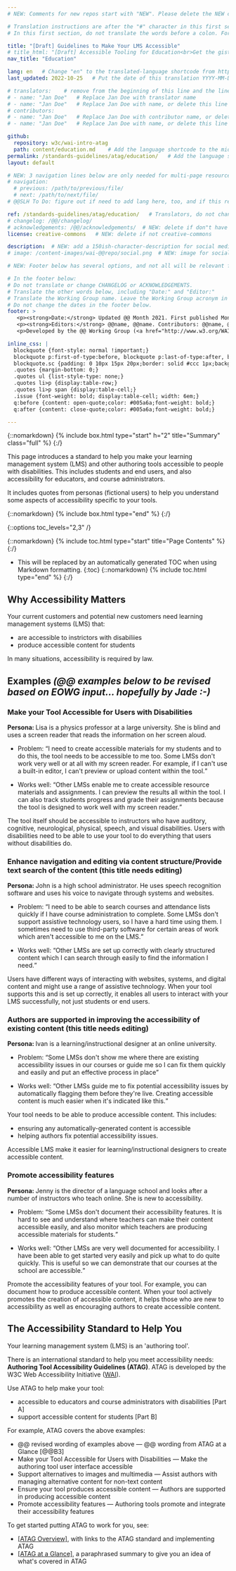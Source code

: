```yaml
---
# NEW: Comments for new repos start with "NEW". Please delete the NEW comments. Leave the other comments for translators. Also, search for @@s to replace. For multi-page resources and other frontmatter info, see: https://wai-website-theme.netlify.app/writing/frontmatter/

# Translation instructions are after the "#" character in this first section. They are comments that do not show up in the web page. You do not need to translate the instructions after #.
# In this first section, do not translate the words before a colon. For example, do not translate "title:". Do translate the text after "title:".

title: "[Draft] Guidelines to Make Your LMS Accessible"
# title_html: "[Draft] Accessible Tooling for Education<br>Get the gist of what your tool needs to support accessible education"
nav_title: "Education"

lang: en   # Change "en" to the translated-language shortcode from https://www.iana.org/assignments/language-subtag-registry/language-subtag-registry
last_updated: 2022-10-25   # Put the date of this translation YYYY-MM-DD (with month in the middle)

# translators:    # remove from the beginning of this line and the lines below: "# " (the hash sign and the space)
# - name: "Jan Doe"   # Replace Jan Doe with translator name
# - name: "Jan Doe"   # Replace Jan Doe with name, or delete this line if not multiple translators
# contributors:
# - name: "Jan Doe"   # Replace Jan Doe with contributor name, or delete this line if none
# - name: "Jan Doe"   # Replace Jan Doe with name, or delete this line if not multiple contributors

github:
  repository: w3c/wai-intro-atag
  path: content/education.md    # Add the language shortcode to the middle of the filename, for example: content/index.fr.md
permalink: /standards-guidelines/atag/education/   # Add the language shortcode to the end, with no slash at end, for example: /link/to/page/fr
layout: default

# NEW: 3 navigation lines below are only needed for multi-page resources where you have previous and next at the bottom. If so, un-comment them; otherwise delete these lines.
# navigation:
  # previous: /path/to/previous/file/
  # next: /path/to/next/file/
# @@SLH To Do: figure out if need to add lang here, too, and if this replaces "order" from older resources?

ref: /standards-guidelines/atag/education/   # Translators, do not change this
# changelog: /@@/changelog/ 
# acknowledgements: /@@/acknowledgements/  # NEW: delete if don"t have a separate acknowledgements page. And delete it in the footer below.
license: creative-commons   # NEW: delete if not creative-commons

description:  # NEW: add a 150ish-character-description for social media   # translate the description
# image: /content-images/wai-@@repo/social.png  # NEW: image for social media

# NEW: Footer below has several options, and not all will be relevant for specific pages. (Ask Shawn if questions.)

# In the footer below:
# Do not translate or change CHANGELOG or ACKNOWLEDGEMENTS.
# Translate the other words below, including "Date:" and "Editor:"
# Translate the Working Group name. Leave the Working Group acronym in English.
# Do not change the dates in the footer below.
footer: >
   <p><strong>Date:</strong> Updated @@ Month 2021. First published Month 20@@. CHANGELOG.</p>
   <p><strong>Editors:</strong> @@name, @@name. Contributors: @@name, @@name, and <a href="https://www.w3.org/groups/wg/@@wg/participants">participants of the @@WG</a>. ACKNOWLEDGEMENTS lists contributors and credits.</p>
   <p>Developed by the @@ Working Group (<a href="http://www.w3.org/WAI/@@/">@@WG</a>). Developed as part of the <a href="https://www.w3.org/WAI/@@/">WAI-@@ project</a>, @@co-funded by the European Commission.</p>

inline_css: |
  blockquote {font-style: normal !important;}
  blockquote p:first-of-type:before, blockquote p:last-of-type:after, blockquote dl:last-of-type:after {content: '' !important;margin-left: 0 !important;}
  blockquote.sc {padding: 0 10px 15px 20px;border: solid #ccc 1px;background: #f0f0f0;color: #000; margin: 0;}
  .quotes {margin-bottom: 0;}
  .quotes ul {list-style-type: none;}
  .quotes li>p {display:table-row;}
  .quotes li>p span {display:table-cell;}
  .issue {font-weight: bold; display:table-cell; width: 6em;}
  q:before {content: open-quote;color: #005a6a;font-weight: bold;}
  q:after {content: close-quote;color: #005a6a;font-weight: bold;}

---
```


{::nomarkdown}
{% include box.html type="start" h="2" title="Summary" class="full" %}
{:/}

This page introduces a standard to help you make your learning management system (LMS) and other authoring tools accessible to people with disabilities. This includes students and end users, and also accessibility for educators, and course administrators.

It includes quotes from personas (fictional users) to help you understand some aspects of accessibility specific to your tools.

{::nomarkdown}
{% include box.html type="end" %}
{:/}

{::options toc_levels="2,3" /}

{::nomarkdown}
{% include toc.html type="start" title="Page Contents" %}
{:/}

- This will be replaced by an automatically generated TOC when using Markdown formatting.
{:toc}
{::nomarkdown}
{% include toc.html type="end" %}
{:/}

## Why Accessibility Matters

Your current customers and potential new customers need learning management systems (LMS) that:
* are accessible to instrictors with disabiliies
* produce accessible content for students

In many situations, accessibility is required by law.

## Examples _(@@ examples below to be revised based on EOWG input... hopefully by Jade :-)_

### Make your Tool Accessible for Users with Disabilities

<p class="persona"><strong>Persona: </strong>Lisa is a physics professor at a large university. She is blind and uses a screen reader that reads the information on her screen aloud.</p>
<div class="quotes">
  <ul>
    <li>
      <p><span class="issue">Problem: </span><span><q>I need to create accessible materials for my students and to do this, the tool needs to be accessible to me too. Some LMSs don't work very well or at all with my screen reader. For example, if I can't use a built-in editor, I can't preview or upload content within the tool.</q></span></p>
    </li>
    <li>
      <p><span class="issue">Works well: </span><span><q>Other LMSs enable me to create accessible resource materials and assignments. I can preview the results all within the tool. I can also track students progress and grade their assignments because the tool is designed to work well with my screen reader.</q></span></p>
    </li>
  </ul>
</div>

The tool itself should be accessible to instructors who have auditory, cognitive, neurological, physical, speech, and visual disabilities. Users with disabilities need to be able to use your tool to do everything that users without disabilities do.

### Enhance navigation and editing via content structure/Provide text search of the content (this title needs editing)

<p class="persona"><strong>Persona: </strong>John is a high school administrator. He uses speech recognition software and uses his voice to navigate through systems and websites.</p>
<div class="quotes">
  <ul>
    <li>
      <p><span class="issue">Problem: </span><span><q>I need to be able to search courses and attendance lists quickly if I have course administration to complete. Some LMSs don't support assistive technology users, so I have a hard time using them. I sometimes need to use third-party software for certain areas of work which aren't accessible to me on the LMS.</q></span></p>
    </li>
    <li>
      <p><span class="issue">Works well: </span><span><q>Other LMSs are set up correctly with clearly structured content which I can search through easily to find the information I need.</q></span></p>
    </li>
  </ul>
</div>

Users have different ways of interacting with websites, systems, and digital content and might use a range of assistive technology. When your tool supports this and is set up correctly, it enables all users to interact with your LMS successfully, not just students or end users. 

### Authors are supported in improving the accessibility of existing content (this title needs editing)

<p class="persona"><strong>Persona: </strong>Ivan is a learning/instructional designer at an online university.
</p>
<div class="quotes">
  <ul>
    <li>
      <p><span class="issue">Problem: </span><span><q>Some LMSs don't show me where there are existing accessibility issues in our courses or guide me so I can fix them quickly and easily and put an effective process in place</q></span></p>
    </li>
    <li>
      <p><span class="issue">Works well: </span><span><q>Other LMSs guide me to fix potential accessibility issues by automatically flagging them before they're live. Creating accessible content is much easier when it's indicated like this.</q></span></p>
    </li>
  </ul>
</div>

Your tool needs to be able to produce accessible content. This includes:

* ensuring any automatically-generated content is accessible
* helping authors fix potential accessibility issues.

Accessible LMS make it easier for learning/instructional designers to create accessible content.

### Promote accessibility features

<p class="persona"><strong>Persona: </strong>Jenny is the director of a language school and looks after a number of instructors who teach online. She is new to accessibility.</p>
<div class="quotes">
  <ul>
    <li>
      <p><span class="issue">Problem: </span><span><q>Some LMSs don't document their accessibility features. It is hard to see and understand where teachers can make their content accessible easily, and also monitor which teachers are producing accessible materials for students.</q></span></p>
    </li>
    <li>
      <p><span class="issue">Works well: </span><span><q>Other LMSs are very well documented for accessibility. I have been able to get started very easily and pick up what to do quite quickly. This is useful so we can demonstrate that our courses at the school are accessible.</q></span></p>
    </li>
  </ul>
</div>

Promote the accessibility features of your tool. For example, you can document how to produce accessible content. When your tool actively promotes the creation of accessible content, it helps those who are new to accessibility as well as encouraging authors to create accessible content.

## The Accessibility Standard to Help You

Your learning management system (LMS) is an 'authoring tool'.

There is an international standard to help you meet accessibility needs: **Authoring Tool Accessibility Guidelines (ATAG)**. ATAG is developed by the W3C Web Accessibility Initiative ([WAI](/WAI/)).

Use ATAG to help make your tool:
* accessible to educators and course administrators with disabilities [Part A]
* support accessible content for students [Part B]

For example, ATAG covers the above examples:
* @@ revised wording of examples above &mdash; @@ wording from ATAG at a Glance [@@B3]
* Make your Tool Accessible for Users with Disabilities &mdash; Make the authoring tool user interface accessible
* Support alternatives to images and multimedia &mdash; Assist authors with managing alternative content for non-text content
* Ensure your tool produces accessible content &mdash; Authors are supported in producing accessible content
* Promote accessibility features &mdash; Authoring tools promote and integrate their accessibility features

To get started putting ATAG to work for you, see:
* [[ATAG Overview]](/standards-guidelines/atag/), with links to the ATAG standard and implementing ATAG
* [[ATAG at a Glance]](/standards-guidelines/atag/glance/), a paraphrased summary to give you an idea of what's covered in ATAG

